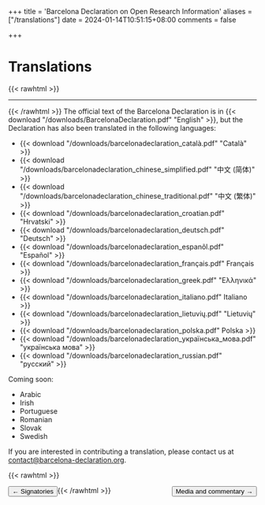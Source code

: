 +++
title = 'Barcelona Declaration on Open Research Information'
aliases = ["/translations"]
date = 2024-01-14T10:51:15+08:00
comments = false


+++

# Translations
{{< rawhtml >}}
<hr class="small">
{{< /rawhtml >}}
The official text of the Barcelona Declaration is in {{< download "/downloads/BarcelonaDeclaration.pdf" "English" >}}, but the Declaration has also been translated in the following languages:

* {{< download "/downloads/barcelonadeclaration_català.pdf" "Català" >}}
* {{< download "/downloads/barcelonadeclaration_chinese_simplified.pdf" "中文 (简体)" >}}
* {{< download "/downloads/barcelonadeclaration_chinese_traditional.pdf" "中文 (繁体)" >}}
* {{< download "/downloads/barcelonadeclaration_croatian.pdf" "Hrvatski" >}}
* {{< download "/downloads/barcelonadeclaration_deutsch.pdf" "Deutsch" >}}
* {{< download "/downloads/barcelonadeclaration_espanõl.pdf" "Español" >}}
* {{< download "/downloads/barcelonadeclaration_français.pdf"  Français >}}
* {{< download "/downloads/barcelonadeclaration_greek.pdf"  "Ελληνικά" >}}
* {{< download "/downloads/barcelonadeclaration_italiano.pdf" Italiano >}}
* {{< download "/downloads/barcelonadeclaration_lietuvių.pdf" "Lietuvių" >}}
* {{< download "/downloads/barcelonadeclaration_polska.pdf" Polska >}}
* {{< download "/downloads/barcelonadeclaration_українська_мова.pdf" "українська мова" >}}
* {{< download "/downloads/barcelonadeclaration_russian.pdf" "русский" >}}

Coming soon:
* Arabic
* Irish
* Portuguese
* Romanian
* Slovak
* Swedish


If you are interested in contributing a translation, please contact us at [contact@barcelona-declaration.org](mailto:contact@barcelona-declaration.org).


{{< rawhtml >}}

<button style="float:left" onclick="document.location='/signatories'">&larr; Signatories</button> 

<button style="float:right" onclick="document.location='/media'">Media and commentary &rarr;</button> 

{{< /rawhtml >}}
